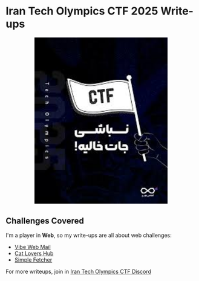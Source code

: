 # Iran Tech Olympics CTF 2025 Write-ups

<p style="text-align: center;">
<img src="./screenshot.jpeg" alt="Iran Tech Olympics CTF 2025" style="width: 70%; height: auto;">
</p>

## Challenges Covered

I'm a player in **Web**, so my write-ups are all about web challenges:

- [Vibe Web Mail](./vibe-web-mail.md)
- [Cat Lovers Hub](./cat-lovers-hub.md)
- [Simple Fetcher](./simple-fetcher.md)

For more writeups, join in [Iran Tech Olympics CTF Discord](https://discord.gg/653gqYwAQW)
